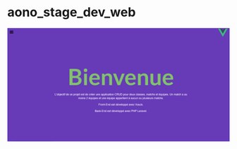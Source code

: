 # aono_stage_dev_web


![alt text](https://github.com/akrambichri/aono_stage_dev_web/blob/main/vuejs-crud/src/assets/AONO.PNG?raw=true)
